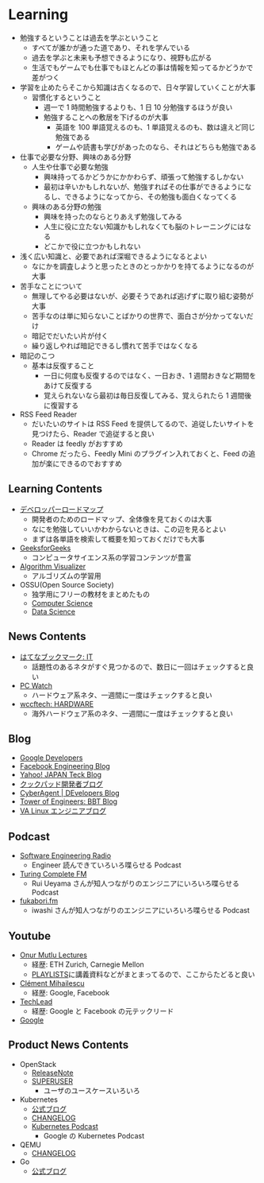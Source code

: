 # Learning

- 勉強するということは過去を学ぶということ
  - すべてが誰かが通った道であり、それを学んでいる
  - 過去を学ぶと未来も予想できるようになり、視野も広がる
  - 生活でもゲームでも仕事でもほとんどの事は情報を知ってるかどうかで差がつく
- 学習を止めたらそこから知識は古くなるので、日々学習していくことが大事
  - 習慣化するということ
    - 週一で 1 時間勉強するよりも、1 日 10 分勉強するほうが良い
    - 勉強することへの敷居を下げるのが大事
      - 英語を 100 単語覚えるのも、1 単語覚えるのも、数は違えど同じ勉強である
      - ゲームや読書も学びがあったのなら、それはどちらも勉強である
- 仕事で必要な分野、興味のある分野
  - 人生や仕事で必要な勉強
    - 興味持ってるかどうかにかかわらず、頑張って勉強するしかない
    - 最初は辛いかもしれないが、勉強すればその仕事ができるようになるし、できるようになってから、その勉強も面白くなってくる
  - 興味のある分野の勉強
    - 興味を持ったのならとりあえず勉強してみる
    - 人生に役に立たない知識かもしれなくても脳のトレーニングにはなる
    - どこかで役に立つかもしれない
- 浅く広い知識と、必要であれば深堀できるようになるとよい
  - なにかを調査しようと思ったときのとっかかりを持てるようになるのが大事
- 苦手なことについて
  - 無理してやる必要はないが、必要そうであれば逃げずに取り組む姿勢が大事
  - 苦手なのは単に知らないことばかりの世界で、面白さが分かってないだけ
  - 暗記でだいたい片が付く
  - 繰り返しやれば暗記できるし慣れて苦手ではなくなる
- 暗記のこつ
  - 基本は反復すること
    - 一日に何度も反復するのではなく、一日おき、1 週間おきなど期間をあけて反復する
    - 覚えられないなら最初は毎日反復してみる、覚えられたら 1 週間後に復習する
- RSS Feed Reader
  - だいたいのサイトは RSS Feed を提供してるので、追従したいサイトを見つけたら、Reader で追従すると良い
  - Reader は feedly がおすすめ
  - Chrome だったら、Feedly Mini のプラグイン入れておくと、Feed の追加が楽にできるのでおすすめ

## Learning Contents

- [デベロッパーロードマップ](https://roadmap.sh/roadmaps)
  - 開発者のためのロードマップ、全体像を見ておくのは大事
  - なにを勉強していいかわからないときは、この辺を見るとよい
  - まずは各単語を検索して概要を知っておくだけでも大事
- [GeeksforGeeks](https://www.geeksforgeeks.org/)
  - コンピュータサイエンス系の学習コンテンツが豊富
- [Algorithm Visualizer](https://algorithm-visualizer.org/)
  - アルゴリズムの学習用
- OSSU(Open Source Society)
  - 独学用にフリーの教材をまとめたもの
  - [Computer Science](https://github.com/ossu/computer-science)
  - [Data Science](https://github.com/ossu/data-science)

## News Contents

- [はてなブックマーク: IT](http://b.hatena.ne.jp/hotentry/it)
  - 話題性のあるネタがすぐ見つかるので、数日に一回はチェックすると良い
- [PC Watch](https://pc.watch.impress.co.jp/)
  - ハードウェア系ネタ、一週間に一度はチェックすると良い
- [wccftech: HARDWARE](https://wccftech.com/topic/hardware/)
  - 海外ハードウェア系のネタ、一週間に一度はチェックすると良い

## Blog

- [Google Developers](https://developers.googleblog.com/)
- [Facebook Engineering Blog](https://code.facebook.com/posts/)
- [Yahoo! JAPAN Teck Blog](https://techblog.yahoo.co.jp/)
- [クックパッド開発者ブログ](https://techlnife.cookpad.com/)
- [CyberAgent | DEvelopers Blog](https://developers.cyberagent.co.jp/blog/)
- [Tower of Engineers: BBT Blog](https://toe.bbtower.co.jp/)
- [VA Linux エンジニアブログ](https://valinux.hatenablog.com/)

## Podcast

- [Software Engineering Radio](http://www.se-radio.net/)
  - Engineer 読んできていろいろ喋らせる Podcast
- [Turing Complete FM](https://turingcomplete.fm/)
  - Rui Ueyama さんが知人つながりのエンジニアにいろいろ喋らせる Podcast
- [fukabori.fm](https://fukabori.fm/)
  - iwashi さんが知人つながりのエンジニアにいろいろ喋らせる Podcast

## Youtube

- [Onur Mutlu Lectures](https://www.youtube.com/c/OnurMutluLectures)
  - 経歴: ETH Zurich, Carnegie Mellon
  - [PLAYLISTS](https://www.youtube.com/c/OnurMutluLectures/playlists?pbjreload=102)に講義資料などがまとまってるので、ここからたどると良い
- [Clément Mihailescu](https://www.youtube.com/channel/UCaO6VoaYJv4kS-TQO_M-N_g)
  - 経歴: Google, Facebook
- [TechLead](https://www.youtube.com/channel/UC4xKdmAXFh4ACyhpiQ_3qBw)
  - 経歴: Google と Facebook の元テックリード
- [Google](https://www.youtube.com/user/Google)

## Product News Contents

- OpenStack
  - [ReleaseNote](https://releases.openstack.org/)
  - [SUPERUSER](http://superuser.openstack.org/)
    - ユーザのユースケースいろいろ
- Kubernetes
  - [公式ブログ](https://kubernetes.io/blog/)
  - [CHANGELOG](https://github.com/kubernetes/kubernetes/blob/master/CHANGELOG.md)
  - [Kubernetes Podcast](https://kubernetespodcast.com/)
    - Google の Kubernetes Podcast
- QEMU
  - [CHANGELOG](https://wiki.qemu.org/ChangeLog)
- Go
  - [公式ブログ](https://blog.golang.org/)
